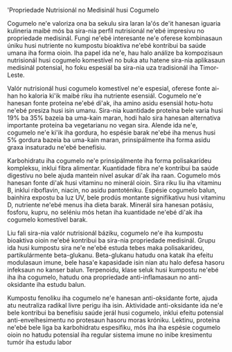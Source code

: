 'Propriedade Nutrisionál no Medisinál husi Cogumelo

Cogumelo ne'e valoriza ona ba sekulu sira laran la'ós de'it hanesan iguaria kulineria maibé mós ba sira-nia perfíl nutrisionál ne'ebé impresivu no propriedade medisinál. Fungi ne'ebé interesante ne'e oferese kombinasaun úniku husi nutriente no kumpostu bioaktiva ne'ebé kontribui ba saúde umana iha forma oioin. Iha papel ida ne'e, hau halo análize ba kompozisaun nutrisionál husi cogumelo komestível no buka atu hatene sira-nia aplikasaun medisinál potensial, ho foku espesiál ba sira-nia uza tradisionál iha Timor-Leste.

Valór nutrisionál husi cogumelo komestível ne'e espesial, oferese fonte ai-han ho kaloria ki'ik maibé riku iha nutriente esensiál. Cogumelo ne'e hanesan fonte proteína ne'ebé di'ak, iha amino asidu esensiál hotu-hotu ne'ebé presiza husi isin umanu. Sira-nia kuantidade proteína bele varia husi 19% ba 35% bazeia ba uma-kain maran, hodi halo sira hanesan alternativa importante proteína ba vegetarianu no vegan sira. Alende ida ne'e, cogumelo ne'e ki'ik iha gordura, ho espésie barak ne'ebé iha menus husi 5% gordura bazeia ba uma-kain maran, prinsipálmente iha forma asidu graxa insaturadu ne'ebé benefísiu.

Karbohidratu iha cogumelo ne'e prinsipálmente iha forma polisakarídeu kompleksu, inklui fibra alimentar. Kuantidade fibra ne'e kontribui ba saúde digestivu no bele ajuda mantein nível asukar di'ak iha raan. Cogumelo mós hanesan fonte di'ak husi vitaminu no minerál oioin. Sira riku liu iha vitaminu B, inklui riboflavin, niacin, no asidu pantoténiku. Espésie cogumelo balun, bainhira expostu ba luz UV, bele prodús montante signifikativu husi vitaminu D, nutriente ne'ebé menus iha dieta barak. Minerál sira hanesan potásiu, fosforu, kupru, no seléniu mós hetan iha kuantidade ne'ebé di'ak iha cogumelo komestível barak.

Liu fali sira-nia valór nutrisionál báziku, cogumelo ne'e iha kumpostu bioaktiva oioin ne'ebé kontribui ba sira-nia propriedade medisinál. Grupu ida husi kumpostu sira ne'e ne'ebé estuda tebes maka polisakarídeu, partikulármente beta-glukanu. Beta-glukanu hatudu ona katak iha efeitu modulasaun imune, bele hasa'e kapasidade isin nian atu halo defesa hasoru infeksaun no kanser balun. Terpenoidu, klase seluk husi kumpostu ne'ebé iha iha cogumelo, hatudu ona propriedade anti-inflamasaun no anti-oksidante iha estudu balun.

Kumpostu fenoliku iha cogumelo ne'e hanesan anti-oksidante forte, ajuda atu neutraliza radikal livre perigu iha isin. Aktividade anti-oksidante ida ne'e bele kontribui ba benefísiu saúde jerál husi cogumelo, inklui efeitu potensial anti-envelhesimentu no protesaun hasoru moras króniku. Lektinu, proteína ne'ebé bele liga ba karbohidratu espesífiku, mós iha iha espésie cogumelo oioin no hatudu potensial iha regular sistema imune no inibe kresimentu tumór iha estudu labor